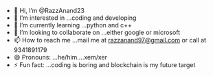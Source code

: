 - 👋 Hi, I’m @RazzAnand23
- 👀 I’m interested in ...coding and developing
- 🌱 I’m currently learning ...python and c++
- 💞️ I’m looking to collaborate on ...either google or microsoft
- 📫 How to reach me ...mail me at razzanand97@gmail.com or call at 9341891179
- 😄 Pronouns: ...he/him....xem/xer
- ⚡ Fun fact: ...coding is boring and blockchain is my future target

<!---
RazzAnand23/RazzAnand23 is a ✨ special ✨ repository because its `README.md` (this file) appears on your GitHub profile.
You can click the Preview link to take a look at your changes.
--->
